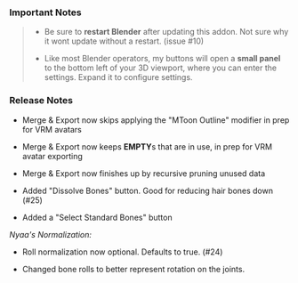 ### Important Notes

> - Be sure to **restart Blender** after updating this addon. Not sure why it wont update without a restart. (issue #10)
>
> - Like most Blender operators, my buttons will open a **small panel** to the bottom left of your 3D viewport, where you can enter the settings. Expand it to configure settings.

### Release Notes

- Merge & Export now skips applying the "MToon Outline" modifier in prep for VRM avatars

- Merge & Export now keeps **EMPTY**s that are in use, in prep for VRM avatar exporting

- Merge & Export now finishes up by recursive pruning unused data

- Added "Dissolve Bones" button. Good for reducing hair bones down (#25)

- Added a "Select Standard Bones" button

_Nyaa's Normalization:_

- Roll normalization now optional. Defaults to true. (#24)

- Changed bone rolls to better represent rotation on the joints.
